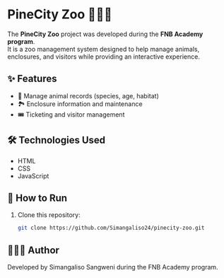 # PineCity Zoo 🦁🐘🐒

The **PineCity Zoo** project was developed during the **FNB Academy program**.  
It is a zoo management system designed to help manage animals, enclosures, and visitors while providing an interactive experience.

## ✨ Features
- 🐾 Manage animal records (species, age, habitat)
- 🏞️ Enclosure information and maintenance
- 🎟️ Ticketing and visitor management

## 🛠️ Technologies Used
- HTML
- CSS
- JavaScript

## 🚀 How to Run
1. Clone this repository:
   ```bash
   git clone https://github.com/Simangaliso24/pinecity-zoo.git

## 👨🏽‍💻 Author
Developed by Simangaliso Sangweni during the FNB Academy program.

